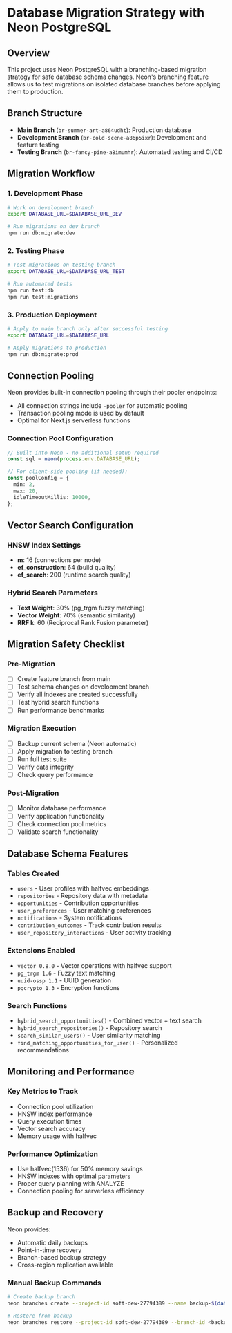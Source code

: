 # Database Migration Strategy with Neon PostgreSQL

## Overview

This project uses Neon PostgreSQL with a branching-based migration strategy for safe database schema changes. Neon's branching feature allows us to test migrations on isolated database branches before applying them to production.

## Branch Structure

- **Main Branch** (`br-summer-art-a864udht`): Production database
- **Development Branch** (`br-cold-scene-a86p5ixr`): Development and feature testing
- **Testing Branch** (`br-fancy-pine-a8imumhr`): Automated testing and CI/CD

## Migration Workflow

### 1. Development Phase

```bash
# Work on development branch
export DATABASE_URL=$DATABASE_URL_DEV

# Run migrations on dev branch
npm run db:migrate:dev
```

### 2. Testing Phase

```bash
# Test migrations on testing branch
export DATABASE_URL=$DATABASE_URL_TEST

# Run automated tests
npm run test:db
npm run test:migrations
```

### 3. Production Deployment

```bash
# Apply to main branch only after successful testing
export DATABASE_URL=$DATABASE_URL

# Apply migrations to production
npm run db:migrate:prod
```

## Connection Pooling

Neon provides built-in connection pooling through their pooler endpoints:

- All connection strings include `-pooler` for automatic pooling
- Transaction pooling mode is used by default
- Optimal for Next.js serverless functions

### Connection Pool Configuration

```typescript
// Built into Neon - no additional setup required
const sql = neon(process.env.DATABASE_URL);

// For client-side pooling (if needed):
const poolConfig = {
  min: 2,
  max: 20,
  idleTimeoutMillis: 10000,
};
```

## Vector Search Configuration

### HNSW Index Settings

- **m**: 16 (connections per node)
- **ef_construction**: 64 (build quality)
- **ef_search**: 200 (runtime search quality)

### Hybrid Search Parameters

- **Text Weight**: 30% (pg_trgm fuzzy matching)
- **Vector Weight**: 70% (semantic similarity)
- **RRF k**: 60 (Reciprocal Rank Fusion parameter)

## Migration Safety Checklist

### Pre-Migration

- [ ] Create feature branch from main
- [ ] Test schema changes on development branch
- [ ] Verify all indexes are created successfully
- [ ] Test hybrid search functions
- [ ] Run performance benchmarks

### Migration Execution

- [ ] Backup current schema (Neon automatic)
- [ ] Apply migration to testing branch
- [ ] Run full test suite
- [ ] Verify data integrity
- [ ] Check query performance

### Post-Migration

- [ ] Monitor database performance
- [ ] Verify application functionality
- [ ] Check connection pool metrics
- [ ] Validate search functionality

## Database Schema Features

### Tables Created

- `users` - User profiles with halfvec embeddings
- `repositories` - Repository data with metadata
- `opportunities` - Contribution opportunities
- `user_preferences` - User matching preferences
- `notifications` - System notifications
- `contribution_outcomes` - Track contribution results
- `user_repository_interactions` - User activity tracking

### Extensions Enabled

- `vector 0.8.0` - Vector operations with halfvec support
- `pg_trgm 1.6` - Fuzzy text matching
- `uuid-ossp 1.1` - UUID generation
- `pgcrypto 1.3` - Encryption functions

### Search Functions

- `hybrid_search_opportunities()` - Combined vector + text search
- `hybrid_search_repositories()` - Repository search
- `search_similar_users()` - User similarity matching
- `find_matching_opportunities_for_user()` - Personalized recommendations

## Monitoring and Performance

### Key Metrics to Track

- Connection pool utilization
- HNSW index performance
- Query execution times
- Vector search accuracy
- Memory usage with halfvec

### Performance Optimization

- Use halfvec(1536) for 50% memory savings
- HNSW indexes with optimal parameters
- Proper query planning with ANALYZE
- Connection pooling for serverless efficiency

## Backup and Recovery

Neon provides:

- Automatic daily backups
- Point-in-time recovery
- Branch-based backup strategy
- Cross-region replication available

### Manual Backup Commands

```bash
# Create backup branch
neon branches create --project-id soft-dew-27794389 --name backup-$(date +%Y%m%d)

# Restore from backup
neon branches restore --project-id soft-dew-27794389 --branch-id <backup-branch-id>
```
